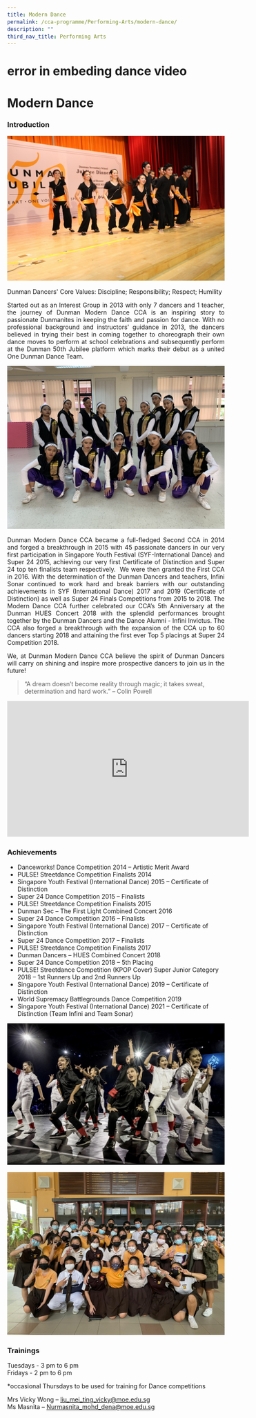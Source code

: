 ```yaml
---
title: Modern Dance
permalink: /cca-programme/Performing-Arts/modern-dance/
description: ""
third_nav_title: Performing Arts
---
```

# error in embeding dance video

# Modern Dance
### Introduction

![](/images/Student%20Development%20Programme/CCA%20Programme/Performing%20Arts/dance%20jubilee%201.jpg)

Dunman Dancers' Core Values: Discipline; Responsibility; Respect; Humility

<p style="text-align: justify;">Started out as an Interest Group in 2013 with only 7 dancers and 1 teacher, the journey of Dunman Modern Dance CCA is an inspiring story to passionate Dunmanites in keeping the faith and passion for dance. With no professional background and instructors' guidance in 2013, the dancers believed in trying their best in coming together to choreograph their own dance moves to perform at school celebrations and subsequently perform at the Dunman 50th Jubilee platform which marks their debut as a united One Dunman Dance Team.</p>

![](/images/Student%20Development%20Programme/CCA%20Programme/Performing%20Arts/WSB%202019_01.jpg)

<p style="text-align: justify;">Dunman Modern Dance CCA became a full-fledged Second CCA in 2014 and forged a breakthrough in 2015 with 45 passionate dancers in our very first participation in Singapore Youth Festival (SYF-International Dance) and Super 24 2015, achieving our very first Certificate of Distinction and Super 24 top ten finalists team respectively.  We were then granted the First CCA in 2016. With the determination of the Dunman Dancers and teachers, Infini Sonar continued to work hard and break barriers with our outstanding achievements in SYF (International Dance) 2017 and 2019 (Certificate of Distinction) as well as Super 24 Finals Competitions from 2015 to 2018. The Modern Dance CCA further celebrated our CCA’s 5th Anniversary at the Dunman HUES Concert 2018 with the splendid performances brought together by the Dunman Dancers and the Dance Alumni - Infini Invictus. The CCA also forged a breakthrough with the expansion of the CCA up to 60 dancers starting 2018 and attaining the first ever Top 5 placings at Super 24 Competition 2018.</p>

<p style="text-align: justify;">We, at Dunman Modern Dance CCA believe the spirit of Dunman Dancers will carry on shining and inspire more prospective dancers to join us in the future!</p>

> “A dream doesn’t become reality through magic; it takes sweat, determination and hard work.” – Colin Powell


<iframe width="560" height="315" src="https://www.youtube.com/embed/AW5uOJjDf-U" title="YouTube video player" frameborder="0" allow="accelerometer; autoplay; clipboard-write; encrypted-media; gyroscope; picture-in-picture" allowfullscreen></iframe>


### Achievements

- Danceworks! Dance Competition 2014 – Artistic Merit Award   
- PULSE! Streetdance Competition Finalists 2014   
- Singapore Youth Festival (International Dance) 2015 – Certificate of Distinction   
- Super 24 Dance Competition 2015 – Finalists   
- PULSE! Streetdance Competition Finalists 2015   
- Dunman Sec – The First Light Combined Concert 2016   
- Super 24 Dance Competition 2016 – Finalists   
- Singapore Youth Festival (International Dance) 2017 – Certificate of Distinction   
- Super 24 Dance Competition 2017 – Finalists   
- PULSE! Streetdance Competition Finalists 2017   
- Dunman Dancers – HUES Combined Concert 2018   
- Super 24 Dance Competition 2018 – 5th Placing   
- PULSE! Streetdance Competition (KPOP Cover) Super Junior Category 2018 – 1st Runners Up and 2nd Runners Up
- Singapore Youth Festival (International Dance) 2019 – Certificate of Distinction
- World Supremacy Battlegrounds Dance Competition 2019   
- Singapore Youth Festival (International Dance) 2021 – Certificate of Distinction (Team Infini and Team Sonar)

![](/images/Student%20Development%20Programme/CCA%20Programme/Performing%20Arts/DANCE%20CCA%2003.jpg)

![](/images/Student%20Development%20Programme/CCA%20Programme/Performing%20Arts/SYF%20TEAM%202021%2001.jpeg)

### Trainings  

Tuesdays - 3 pm to 6 pm  
Fridays - 2 pm to 6 pm

\*occasional Thursdays to be used for training for Dance competitions

Mrs Vicky Wong – [liu\_mei\_ting\_vicky@moe.edu.sg](mailto:liu_mei_ting_vicky@moe.edu.sg)   
Ms Masnita – [Nurmasnita\_mohd\_dena@moe.edu.sg](mailto:Nurmasnita_mohd_dena@moe.edu.sg)
